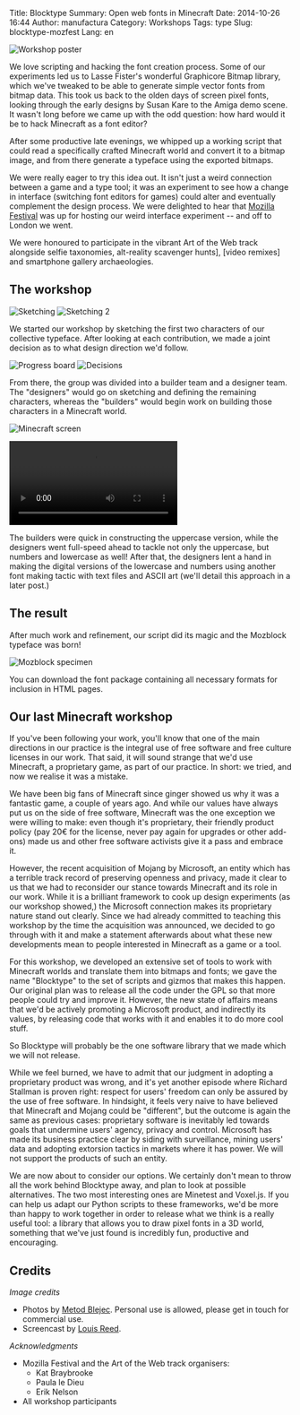 Title: Blocktype
Summary: Open web fonts in Minecraft
Date: 2014-10-26 16:44
Author: manufactura
Category: Workshops
Tags: type
Slug: blocktype-mozfest
Lang: en

![Workshop poster](http://media.manufacturaindependente.org/blocktype-posterjpg "Workshop poster")

We love scripting and hacking the font creation process. Some of our
experiments led us to Lasse Fister's wonderful Graphicore Bitmap library, which
we've tweaked to be able to generate simple vector fonts from bitmap data.
This took us back to the olden days of screen pixel fonts, looking through the
early designs by Susan Kare to the Amiga demo scene. It wasn't long before we
came up with the odd question: how hard would it be to hack Minecraft as a font
editor?

After some productive late evenings, we whipped up a working script that could
read a specifically crafted Minecraft world and convert it to a bitmap image,
and from there generate a typeface using the exported bitmaps.

We were really eager to try this idea out. It isn't just a weird connection
between a game and a type tool; it was an experiment to see how a change in
interface (switching font editors for games) could alter and eventually
complement  the design process. We were delighted to hear that [Mozilla
Festival](http://2014.mozillafestival.org/) was up for hosting our weird
interface experiment -- and off to London we went.

We were honoured to participate in the vibrant Art of the Web track alongside
selfie taxonomies, alt-reality scavenger hunts], [video remixes] and
smartphone gallery archaeologies.


The workshop
------------

![Sketching](http://media.manufacturaindependente.org/blocktype-sketching.jpg "Sketches")
![Sketching 2](http://media.manufacturaindependente.org/blocktype-sketching2.jpg "More Sketches")

We started our workshop by sketching the first two characters of our collective
typeface. After looking at each contribution, we made a joint decision as to
what design direction we'd follow.

![Progress board](http://media.manufacturaindependente.org/blocktype-board.jpg "The progress board")
![Decisions](http://media.manufacturaindependente.org/blocktype-board2.jpg "Making decisions")

From there, the group was divided into a builder team and a designer team. The
"designers" would go on sketching and defining the remaining characters,
whereas the "builders" would begin work on building those characters in a
Minecraft world.

![Minecraft screen](http://media.manufacturaindependente.org/blocktype-screen.jpg "Minecraft font design")

<video src="http://media.manufacturaindependente.org/blocktype-minecraft.mp4" controls>
  Your browser does not support embedded HTML5 video.
</video>

The builders were quick in constructing the uppercase version, while the
designers went full-speed ahead to tackle not only the uppercase, but numbers
and lowercase as well! After that, the designers lent a hand in making the
digital versions of the lowercase and numbers using another font making tactic
with text files and ASCII art (we'll detail this approach in a later post.)


The result
----------

After much work and refinement, our script did its magic and the Mozblock
typeface was born!

![Mozblock specimen](http://media.manufacturaindependente.org/blocktype-specimen.png "Mozblock type specimen")

You can download the font package containing all necessary formats for
inclusion in HTML pages.


Our last Minecraft workshop
---------------------------

If you've been following your work, you'll know that one of the main directions
in our practice is the integral use of free software and free culture licenses
in our work. That said, it will sound strange that we'd use Minecraft, a
proprietary game, as part of our practice. In short: we tried, and now we
realise it was a mistake.

We have been big fans of Minecraft since ginger showed us why it was a
fantastic game, a couple of years ago. And while our values have always put us
on the side of free software, Minecraft was the one exception we were willing
to make: even though it's proprietary, their friendly product policy (pay 20€
for the license, never pay again for upgrades or other add-ons) made us and
other free software activists give it a pass and embrace it.

However, the recent acquisition of Mojang by Microsoft, an entity which has a
terrible track record of preserving openness and privacy, made it clear to us
that we had to reconsider our stance towards Minecraft and its role in our
work. While it is a brilliant framework to cook up design experiments (as our
workshop showed,) the Microsoft connection makes its proprietary nature stand
out clearly. Since we had already committed to teaching this workshop by the
time the acquisition was announced, we decided to go through with it and make a
statement afterwards about what these new developments mean to people
interested in Minecraft as a game or a tool.

For this workshop, we developed an extensive set of tools to work with
Minecraft worlds and translate them into bitmaps and fonts; we gave the name
"Blocktype" to the set of scripts and gizmos that makes this happen. Our
original plan was to release all the code under the GPL so that more people
could try and improve it. However, the new state of affairs means that we'd be
actively promoting a Microsoft product, and indirectly its values, by releasing
code that works with it and enables it to do more cool stuff. 

So Blocktype will probably be the one software library that we made which we
will not release.

While we feel burned, we have to admit that our judgment in adopting a
proprietary product was wrong, and it's yet another episode where Richard
Stallman is proven right: respect for users' freedom can only be assured by the
use of free software. In hindsight, it feels very naive to have believed that
Minecraft and Mojang could be "different", but the outcome is again the same as
previous cases: proprietary software is inevitably led towards goals that
undermine users' agency, privacy and control. Microsoft has made its business
practice clear by siding with surveillance, mining users' data and adopting
extorsion tactics in markets where it has power. We will not support the
products of such an entity.

We are now about to consider our options. We certainly don't mean to throw all
the work behind Blocktype away, and plan to look at possible alternatives. The
two most interesting ones are Minetest and Voxel.js. If you can help us adapt
our Python scripts to these frameworks, we'd be more than happy to work
together in order to release what we think is a really useful tool: a library
that allows you to draw pixel fonts in a 3D world, something that we've just
found is incredibly fun, productive and encouraging.


Credits
-------

*Image credits*

  * Photos by [Metod Blejec](http://twitter.com/metodb). Personal use is allowed, please get in touch for commercial use.
  * Screencast by [Louis Reed](http://twitter.com/_louisreed).

*Acknowledgments*

  * Mozilla Festival and the Art of the Web track organisers:
    * Kat Braybrooke
    * Paula le Dieu
    * Erik Nelson
  * All workshop participants
    

